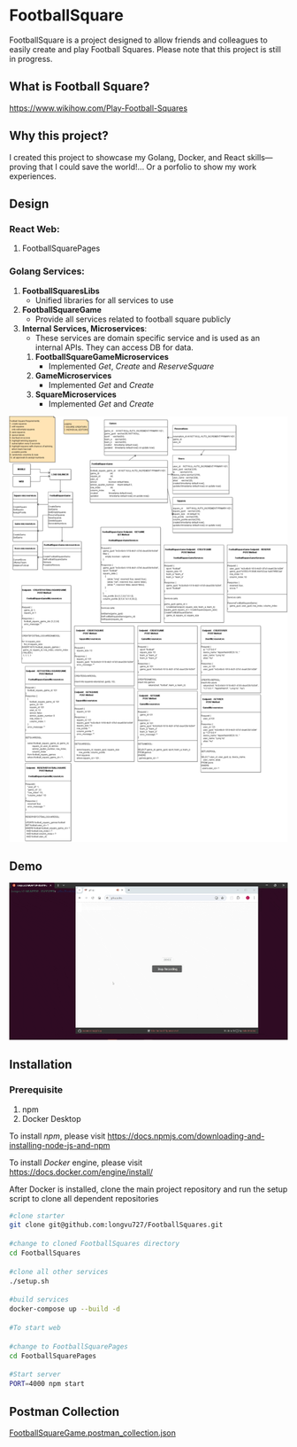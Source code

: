 # FootballSquare
FootballSquare is a project designed to allow friends and colleagues to easily create and play Football Squares. Please note that this project is still in progress.

## What is Football Square?
https://www.wikihow.com/Play-Football-Squares

## Why this project?
I created this project to showcase my Golang, Docker, and React skills—proving that I could save the world!... Or a porfolio to show my work experiences.

## Design

### React Web:
1. FootballSquarePages


### Golang Services:
1. **FootballSquaresLibs**
   * Unified libraries for all services to use
2. **FootballSquareGame**
   * Provide all services related to football square publicly
3. **Internal Services, Microservices**:
   * These services are domain specific service and is used as an internal APIs.  They can access DB for data.
   1. **FootballSquareGameMicroservices**
      * Implemented *Get*, *Create* and *ReserveSquare*
   2. **GameMicroservices**
      * Implemented *Get* and *Create*
   3. **SquareMicroservices**
      * Implemented *Get* and *Create*

![FootballSquare Designs](FootballSquare.png)
## Demo
![FootballSquare Demo](FootballSquareDemo.gif)
## Installation
### Prerequisite
1. npm
2. Docker Desktop

To install *npm*, please visit https://docs.npmjs.com/downloading-and-installing-node-js-and-npm

To install *Docker* engine, please visit https://docs.docker.com/engine/install/

After Docker is installed, clone the main project repository and run the setup script to clone all dependent repositories

```sh
#clone starter
git clone git@github.com:longvu727/FootballSquares.git

#change to cloned FootballSquares directory
cd FootballSquares

#clone all other services
./setup.sh

#build services
docker-compose up --build -d

#To start web

#change to FootballSquarePages
cd FootballSquarePages

#Start server
PORT=4000 npm start
```
## Postman Collection
[FootballSquareGame.postman_collection.json](FootballSquareGame.postman_collection.json)